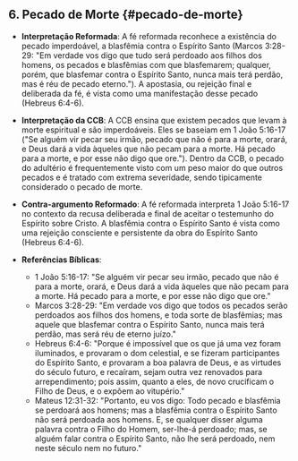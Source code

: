 ## 6. Pecado de Morte {#pecado-de-morte}
- **Interpretação Reformada**: A fé reformada reconhece a existência do pecado imperdoável, a blasfêmia contra o Espírito Santo (Marcos 3:28-29: "Em verdade vos digo que tudo será perdoado aos filhos dos homens, os pecados e blasfêmias com que blasfemarem; qualquer, porém, que blasfemar contra o Espírito Santo, nunca mais terá perdão, mas é réu de pecado eterno."). A apostasia, ou rejeição final e deliberada da fé, é vista como uma manifestação desse pecado (Hebreus 6:4-6).
  
 - **Interpretação da CCB**: A CCB ensina que existem pecados que levam à morte espiritual e são imperdoáveis. Eles se baseiam em 1 João 5:16-17 ("Se alguém vir pecar seu irmão, pecado que não é para a morte, orará, e Deus dará a vida àqueles que não pecam para a morte. Há pecado para a morte, e por esse não digo que ore."). Dentro da CCB, o pecado do adultério é frequentemente visto com um peso maior do que outros pecados e é tratado com extrema severidade, sendo tipicamente considerado o pecado de morte.

- **Contra-argumento Reformado**: A fé reformada interpreta 1 João 5:16-17 no contexto da recusa deliberada e final de aceitar o testemunho do Espírito sobre Cristo. A blasfêmia contra o Espírito Santo é vista como uma rejeição consciente e persistente da obra do Espírito Santo (Hebreus 6:4-6).

- **Referências Bíblicas**:
  - 1 João 5:16-17: "Se alguém vir pecar seu irmão, pecado que não é para a morte, orará, e Deus dará a vida àqueles que não pecam para a morte. Há pecado para a morte, e por esse não digo que ore."
  - Marcos 3:28-29: "Em verdade vos digo que todos os pecados serão perdoados aos filhos dos homens, e toda sorte de blasfêmias; mas aquele que blasfemar contra o Espírito Santo, nunca mais terá perdão, mas será réu de eterno juízo."
  - Hebreus 6:4-6: "Porque é impossível que os que já uma vez foram iluminados, e provaram o dom celestial, e se fizeram participantes do Espírito Santo, e provaram a boa palavra de Deus, e as virtudes do século futuro, e recaíram, sejam outra vez renovados para arrependimento; pois assim, quanto a eles, de novo crucificam o Filho de Deus, e o expõem ao vitupério."
  - Mateus 12:31-32: "Portanto, eu vos digo: Todo pecado e blasfêmia se perdoará aos homens; mas a blasfêmia contra o Espírito Santo não será perdoada aos homens. E, se qualquer disser alguma palavra contra o Filho do Homem, ser-lhe-á perdoado; mas, se alguém falar contra o Espírito Santo, não lhe será perdoado, nem neste século nem no futuro."